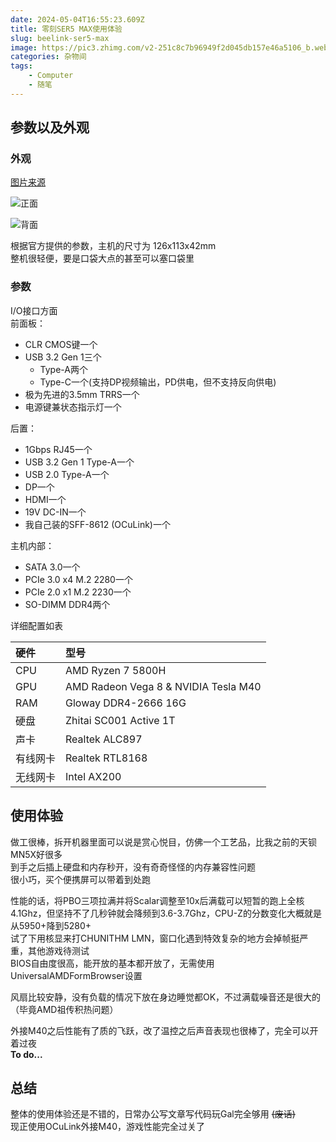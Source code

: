 ```yaml
---
date: 2024-05-04T16:55:23.609Z
title: 零刻SER5 MAX使用体验
slug: beelink-ser5-max
image: https://pic3.zhimg.com/v2-251c8c7b96949f2d045db157e46a5106_b.webp
categories: 杂物间
tags:
    - Computer
    - 随笔
---
```


## 参数以及外观

### 外观
[图片来源](https://www.zhihu.com/tardis/bd/art/651914200)  

![正面](https://pic3.zhimg.com/v2-251c8c7b96949f2d045db157e46a5106_b.webp)

![背面](https://pic2.zhimg.com/v2-d2e7c3084966a9a5e65cc08c6884f3c9_b.webp)

根据官方提供的参数，主机的尺寸为 126x113x42mm  
整机很轻便，要是口袋大点的甚至可以塞口袋里  

### 参数
I/O接口方面  
前面板：
- CLR CMOS键一个
- USB 3.2 Gen 1三个
    - Type-A两个
    - Type-C一个(支持DP视频输出，PD供电，但不支持反向供电)
- 极为先进的3.5mm TRRS一个
- 电源键兼状态指示灯一个  

后置：
- 1Gbps RJ45一个
- USB 3.2 Gen 1 Type-A一个
- USB 2.0 Type-A一个
- DP一个
- HDMI一个
- 19V DC-IN一个
- 我自己装的SFF-8612 (OCuLink)一个  

主机内部：
- SATA 3.0一个
- PCIe 3.0 x4 M.2 2280一个
- PCIe 2.0 x1 M.2 2230一个
- SO-DIMM DDR4两个

详细配置如表  

硬件 | 型号
:----- | :-----
CPU | AMD Ryzen 7 5800H
GPU | AMD Radeon Vega 8 & NVIDIA Tesla M40
RAM | Gloway DDR4-2666 16G
硬盘 | Zhitai SC001 Active 1T
声卡 | Realtek ALC897
有线网卡 | Realtek RTL8168
无线网卡 | Intel AX200

## 使用体验
做工很棒，拆开机器里面可以说是赏心悦目，仿佛一个工艺品，比我之前的天钡MN5X好很多  
到手之后插上硬盘和内存秒开，没有奇奇怪怪的内存兼容性问题  
很小巧，买个便携屏可以带着到处跑  
  
性能的话，将PBO三项拉满并将Scalar调整至10x后满载可以短暂的跑上全核4.1Ghz，但坚持不了几秒钟就会降频到3.6-3.7Ghz，CPU-Z的分数变化大概就是从5950+降到5280+  
试了下用核显来打CHUNITHM LMN，窗口化遇到特效复杂的地方会掉帧挺严重，其他游戏待测试  
BIOS自由度很高，能开放的基本都开放了，无需使用UniversalAMDFormBrowser设置  
  
风扇比较安静，没有负载的情况下放在身边睡觉都OK，不过满载噪音还是很大的（毕竟AMD祖传积热问题） 

外接M40之后性能有了质的飞跃，改了温控之后声音表现也很棒了，完全可以开着过夜  
**To do...**

## 总结
整体的使用体验还是不错的，日常办公写文章写代码玩Gal完全够用 ~~(废话)~~  
现正使用OCuLink外接M40，游戏性能完全过关了